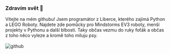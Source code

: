 ### Zdravím svět 👋
Vítejte na mém githubu!
Jsem programátor z Liberce, kterého zajímá Python a LEGO Roboty. Najdete zde pomůcky pro Mindstorms EV3 roboty, menší projekty v Pythonu a další blbosti. Taky občas vezmu do ruky foťák a občas z toho něco vyleze a kromě toho miluju psy.
<br>
<br>
![github](https://github.com/LostJoZi/LostJoZi/assets/107387653/309668b7-5959-47a5-83a0-5b2c21853ea5)

